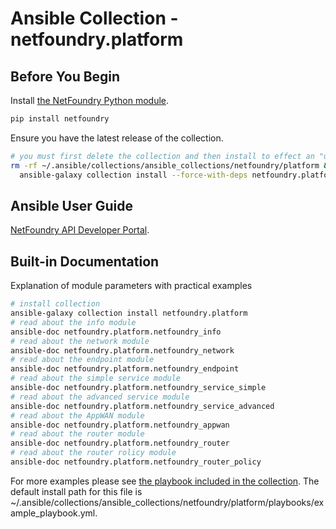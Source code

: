 # Ansible Collection - netfoundry.platform

## Before You Begin

Install [the NetFoundry Python module](https://developer.netfoundry.io/guides/python).

```bash
pip install netfoundry
```

Ensure you have the latest release of the collection.

```bash
# you must first delete the collection and then install to effect an "upgrade"
rm -rf ~/.ansible/collections/ansible_collections/netfoundry/platform && \
  ansible-galaxy collection install --force-with-deps netfoundry.platform
```

## Ansible User Guide

[NetFoundry API Developer Portal](https://developer.netfoundry.io/guides/ansible).


## Built-in Documentation

Explanation of module parameters with practical examples

```bash
# install collection
ansible-galaxy collection install netfoundry.platform
# read about the info module
ansible-doc netfoundry.platform.netfoundry_info
# read about the network module
ansible-doc netfoundry.platform.netfoundry_network
# read about the endpoint module
ansible-doc netfoundry.platform.netfoundry_endpoint
# read about the simple service module
ansible-doc netfoundry.platform.netfoundry_service_simple
# read about the advanced service module
ansible-doc netfoundry.platform.netfoundry_service_advanced
# read about the AppWAN module
ansible-doc netfoundry.platform.netfoundry_appwan
# read about the router module
ansible-doc netfoundry.platform.netfoundry_router
# read about the router rolicy module
ansible-doc netfoundry.platform.netfoundry_router_policy
```

For more examples please see [the playbook included in the collection](https://github.com/netfoundry/ansible-collection/blob/main/netfoundry.platform/playbooks/example_playbook.yml). The default install path for this file is ~/.ansible/collections/ansible_collections/netfoundry/platform/playbooks/example_playbook.yml.
